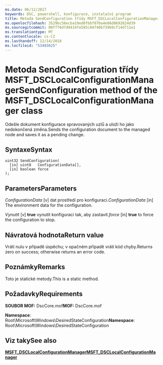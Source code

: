 ```yaml
---
ms.date: 06/12/2017
keywords: DSC, powershell, konfigurace, instalační program
title: Metoda SendConfiguration třídy MSFT_DSCLocalConfigurationManager
ms.openlocfilehash: 3529bc56ecba19ed0fbbf070a4e86d0692824d39
ms.sourcegitcommit: 00ff76d7d9414fe585c04740b739b9cf14d711e1
ms.translationtype: MT
ms.contentlocale: cs-CZ
ms.lasthandoff: 12/14/2018
ms.locfileid: "53403625"
---
```

# <a name="sendconfiguration-method-of-the-msftdsclocalconfigurationmanager-class"></a><span data-ttu-id="ea84e-103">Metoda SendConfiguration třídy MSFT_DSCLocalConfigurationManager</span><span class="sxs-lookup"><span data-stu-id="ea84e-103">SendConfiguration method of the MSFT_DSCLocalConfigurationManager class</span></span>

<span data-ttu-id="ea84e-104">Odešle dokument konfigurace spravovaných uzlů a uloží ho jako nedokončená změna.</span><span class="sxs-lookup"><span data-stu-id="ea84e-104">Sends the configuration document to the managed node and saves it as a pending change.</span></span>

## <a name="syntax"></a><span data-ttu-id="ea84e-105">Syntaxe</span><span class="sxs-lookup"><span data-stu-id="ea84e-105">Syntax</span></span>

```mof
uint32 SendConfiguration(
  [in] uint8   ConfigurationData[],
  [in] boolean force
);
```

## <a name="parameters"></a><span data-ttu-id="ea84e-106">Parameters</span><span class="sxs-lookup"><span data-stu-id="ea84e-106">Parameters</span></span>

<span data-ttu-id="ea84e-107">*ConfigurationData* \[v\] dat prostředí pro konfiguraci.</span><span class="sxs-lookup"><span data-stu-id="ea84e-107">*ConfigurationData* \[in\] The environment data for the configuration.</span></span>

<span data-ttu-id="ea84e-108">*Vynutit* \[v\] **true** vynutit konfiguraci tak, aby zastavit.</span><span class="sxs-lookup"><span data-stu-id="ea84e-108">*force* \[in\] **true** to force the configuration to stop.</span></span>

## <a name="return-value"></a><span data-ttu-id="ea84e-109">Návratová hodnota</span><span class="sxs-lookup"><span data-stu-id="ea84e-109">Return value</span></span>

<span data-ttu-id="ea84e-110">Vrátí nulu v případě úspěchu; v opačném případě vrátí kód chyby.</span><span class="sxs-lookup"><span data-stu-id="ea84e-110">Returns zero on success; otherwise returns an error code.</span></span>

## <a name="remarks"></a><span data-ttu-id="ea84e-111">Poznámky</span><span class="sxs-lookup"><span data-stu-id="ea84e-111">Remarks</span></span>

<span data-ttu-id="ea84e-112">Toto je statické metody.</span><span class="sxs-lookup"><span data-stu-id="ea84e-112">This is a static method.</span></span>

## <a name="requirements"></a><span data-ttu-id="ea84e-113">Požadavky</span><span class="sxs-lookup"><span data-stu-id="ea84e-113">Requirements</span></span>

<span data-ttu-id="ea84e-114">**SOUBOR MOF:** DscCore.mof</span><span class="sxs-lookup"><span data-stu-id="ea84e-114">**MOF:** DscCore.mof</span></span>

<span data-ttu-id="ea84e-115">**Namespace**: Root\Microsoft\Windows\DesiredStateConfiguration</span><span class="sxs-lookup"><span data-stu-id="ea84e-115">**Namespace**: Root\Microsoft\Windows\DesiredStateConfiguration</span></span>

## <a name="see-also"></a><span data-ttu-id="ea84e-116">Viz taky</span><span class="sxs-lookup"><span data-stu-id="ea84e-116">See also</span></span>

[<span data-ttu-id="ea84e-117">**MSFT_DSCLocalConfigurationManager**</span><span class="sxs-lookup"><span data-stu-id="ea84e-117">**MSFT_DSCLocalConfigurationManager**</span></span>](msft-dsclocalconfigurationmanager.md)